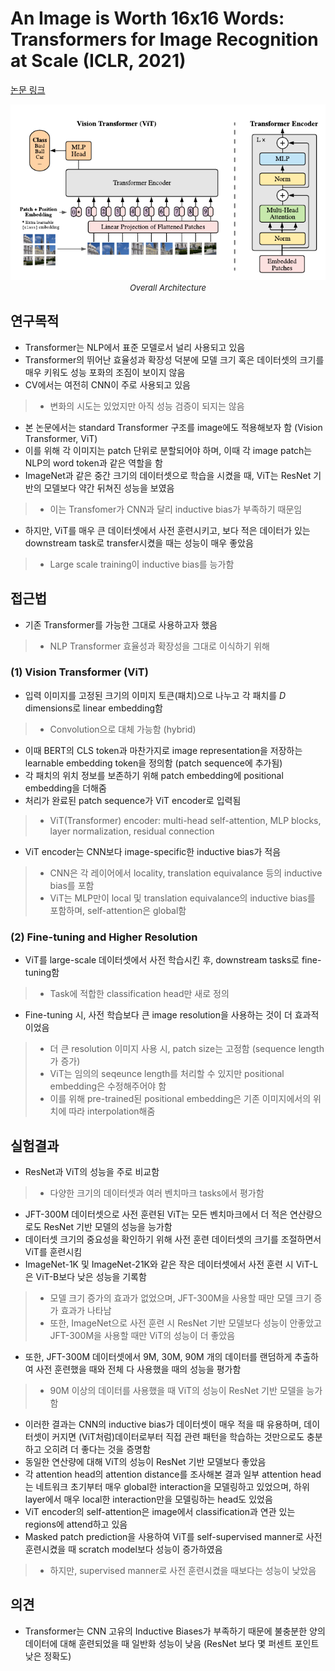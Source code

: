 # An Image is Worth 16x16 Words: Transformers for Image Recognition at Scale (ICLR, 2021)

[논문 링크](https://arxiv.org/abs/2010.11929)

<p align="center">
    <img width="600" alt='fig1' src="./img/01_24_01.png?raw=true"></br>
    <em><font size=2>Overall Architecture</font></em>
</p>

## 연구목적
- Transformer는 NLP에서 표준 모델로서 널리 사용되고 있음
- Transformer의 뛰어난 효율성과 확장성 덕분에 모델 크기 혹은 데이터셋의 크기를 매우 키워도 성능 포화의 조짐이 보이지 않음
- CV에서는 여전히 CNN이 주로 사용되고 있음
> - 변화의 시도는 있었지만 아직 성능 검증이 되지는 않음
- 본 논문에서는 standard Transformer 구조를 image에도 적용해보자 함 (Vision Transformer, ViT)
- 이를 위해 각 이미지는 patch 단위로 분할되어야 하며, 이때 각 image patch는 NLP의 word token과 같은 역할을 함
- ImageNet과 같은 중간 크기의 데이터셋으로 학습을 시켰을 때, ViT는 ResNet 기반의 모델보다 약간 뒤쳐진 성능을 보였음
> - 이는 Transfomer가 CNN과 달리 inductive bias가 부족하기 때문임
- 하지만, ViT를 매우 큰 데이터셋에서 사전 훈련시키고, 보다 적은 데이터가 있는 downstream task로 transfer시켰을 때는 성능이 매우 좋았음
> - Large scale training이 inductive bias를 능가함

## 접근법
- 기존 Transformer를 가능한 그대로 사용하고자 했음
> - NLP Transformer 효율성과 확장성을 그대로 이식하기 위해

### (1) Vision Transformer (ViT) 
- 입력 이미지를 고정된 크기의 이미지 토큰(패치)으로 나누고 각 패치를 $D$ dimensions로 linear embedding함
> - Convolution으로 대체 가능함 (hybrid)
- 이때 BERT의 CLS token과 마찬가지로 image representation을 저장하는 learnable embedding token을 정의함 (patch sequence에 추가됨)
- 각 패치의 위치 정보를 보존하기 위해 patch embedding에 positional embedding을 더해줌
- 처리가 완료된 patch sequence가 ViT encoder로 입력됨
> - ViT(Transformer) encoder: multi-head self-attention, MLP blocks, layer normalization, residual connection
- ViT encoder는 CNN보다 image-specific한 inductive bias가 적음
> - CNN은 각 레이어에서 locality, translation equivalance 등의 inductive bias를 포함
> - ViT는 MLP만이 local 및 translation equivalance의 inductive bias를 포함하며, self-attention은 global함

### (2) Fine-tuning and Higher Resolution 
- ViT를 large-scale 데이터셋에서 사전 학습시킨 후, downstream tasks로 fine-tuning함
> - Task에 적합한 classification head만 새로 정의
- Fine-tuning 시, 사전 학습보다 큰 image resolution을 사용하는 것이 더 효과적이었음
> - 더 큰 resolution 이미지 사용 시, patch size는 고정함 (sequence length가 증가)
> - ViT는 임의의 seqeunce length를 처리할 수 있지만 positional embedding은 수정해주어야 함
> - 이를 위해 pre-trained된 positional embedding은 기존 이미지에서의 위치에 따라 interpolation해줌

## 실험결과
- ResNet과 ViT의 성능을 주로 비교함
> - 다양한 크기의 데이터셋과 여러 벤치마크 tasks에서 평가함
- JFT-300M 데이터셋으로 사전 훈련된 ViT는 모든 벤치마크에서 더 적은 연산량으로도 ResNet 기반 모델의 성능을 능가함
- 데이터셋 크기의 중요성을 확인하기 위해 사전 훈련 데이터셋의 크기를 조절하면서 ViT를 훈련시킴
- ImageNet-1K 및 ImageNet-21K와 같은 작은 데이터셋에서 사전 훈련 시 ViT-L은 ViT-B보다 낮은 성능을 기록함
> - 모델 크기 증가의 효과가 없었으며, JFT-300M을 사용할 때만 모델 크기 증가 효과가 나타남
> - 또한, ImageNet으로 사전 훈련 시 ResNet 기반 모델보다 성능이 안좋았고 JFT-300M을 사용할 때만 ViT의 성능이 더 좋았음
- 또한, JFT-300M 데이터셋에서 9M, 30M, 90M 개의 데이터를 랜덤하게 추출하여 사전 훈련했을 때와 전체 다 사용했을 때의 성능을 평가함
> - 90M 이상의 데이터를 사용했을 때 ViT의 성능이 ResNet 기반 모델을 능가함
- 이러한 결과는 CNN의 inductive bias가 데이터셋이 매우 적을 때 유용하며, 데이터셋이 커지면 (ViT처럼)데이터로부터 직접 관련 패턴을 학습하는 것만으로도 충분하고 오히려 더 좋다는 것을 증명함
- 동일한 연산량에 대해 ViT의 성능이 ResNet 기반 모델보다 좋았음
- 각 attention head의 attention distance를 조사해본 결과 일부 attention head는 네트워크 초기부터 매우 global한 interaction을 모델링하고 있었으며, 하위 layer에서 매우 local한 interaction만을 모델링하는 head도 있었음
- ViT encoder의 self-attention은 image에서 classification과 연관 있는 regions에 attend하고 있음
- Masked patch prediction을 사용하여 ViT를 self-supervised manner로 사전 훈련시켰을 때 scratch model보다 성능이 증가하였음
> - 하지만, supervised manner로 사전 훈련시켰을 때보다는 성능이 낮았음

## 의견
- Transformer는 CNN 고유의 Inductive Biases가 부족하기 때문에 불충분한 양의 데이터에 대해 훈련되었을 때 일반화 성능이 낮음 (ResNet 보다 몇 퍼센트 포인트 낮은 정확도) 